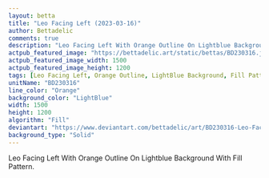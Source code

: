 ```yaml
---
layout: betta
title: "Leo Facing Left (2023-03-16)"
author: Bettadelic
comments: true
description: "Leo Facing Left With Orange Outline On Lightblue Background With Fill Pattern."
actpub_featured_image: "https://bettadelic.art/static/bettas/BD230316.jpg"
actpub_featured_image_width: 1500
actpub_featured_image_height: 1200
tags: [Leo Facing Left, Orange Outline, LightBlue Background, Fill Pattern, March 2023]
unitName: "BD230316"
line_color: "Orange"
background_color: "LightBlue"
width: 1500
height: 1200
algorithm: "Fill"
deviantart: "https://www.deviantart.com/bettadelic/art/BD230316-Leo-Facing-Left-2023-03-16-953913638"
background_type: "Solid"
---
```


Leo Facing Left With Orange Outline On Lightblue Background With Fill Pattern.
